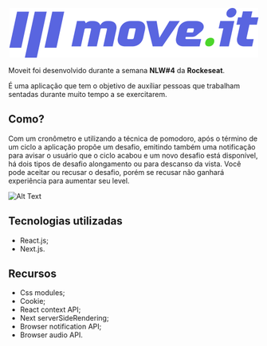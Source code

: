 <p align="center">
  <img src="https://raw.githubusercontent.com/gbrayn/rocketseat-nlw4-react-moveit/cb3d458ae48756e3bc8b0ad84a10b7058311f1d0/public/images/logo-full.svg">
</p>

Moveit foi desenvolvido durante a semana **NLW#4** da **Rockeseat**.

É uma aplicação que tem o objetivo de auxíliar pessoas que trabalham sentadas durante muito tempo a se exercitarem.

## Como?

Com um cronômetro e utilizando a técnica de pomodoro, após o término de um ciclo a aplicação propõe um desafio, emitindo também uma notificação para avisar o usuário que o ciclo acabou e um novo desafio está disponível, há dois tipos de desafio alongamento ou para descanso da vista.
Você pode aceitar ou recusar o desafio, porém se recusar não ganhará experiência para aumentar seu level.

![Alt Text](https://raw.githubusercontent.com/gbrayn/rocketseat-nlw4-react-moveit/main/common/moveit_usage.gif)

## Tecnologias utilizadas
* React.js;
* Next.js.

## Recursos
* Css modules;
* Cookie;
* React context API;
* Next serverSideRendering;
* Browser notification API;
* Browser audio API.
